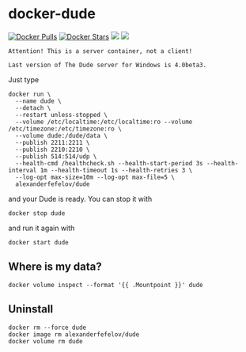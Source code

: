 # docker-dude

[![Docker Pulls](https://img.shields.io/docker/pulls/alexanderfefelov/dude.svg)](https://hub.docker.com/r/alexanderfefelov/dude)
[![Docker Stars](https://img.shields.io/docker/stars/alexanderfefelov/dude.svg)](https://hub.docker.com/r/alexanderfefelov/dude)
[![](https://images.microbadger.com/badges/version/alexanderfefelov/dude.svg)](https://microbadger.com/images/alexanderfefelov/dude)
[![](https://images.microbadger.com/badges/image/alexanderfefelov/dude.svg)](https://microbadger.com/images/alexanderfefelov/dude)

```
Attention! This is a server container, not a client!

Last version of The Dude server for Windows is 4.0beta3.

```

Just type

    docker run \
      --name dude \
      --detach \
      --restart unless-stopped \
      --volume /etc/localtime:/etc/localtime:ro --volume /etc/timezone:/etc/timezone:ro \
      --volume dude:/dude/data \
      --publish 2211:2211 \
      --publish 2210:2210 \
      --publish 514:514/udp \
      --health-cmd /healthcheck.sh --health-start-period 3s --health-interval 1m --health-timeout 1s --health-retries 3 \
      --log-opt max-size=10m --log-opt max-file=5 \
      alexanderfefelov/dude

and your Dude is ready. You can stop it with

    docker stop dude

and run it again with

    docker start dude

## Where is my data?

    docker volume inspect --format '{{ .Mountpoint }}' dude

## Uninstall

    docker rm --force dude
    docker image rm alexanderfefelov/dude
    docker volume rm dude
